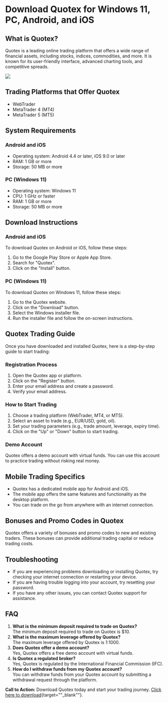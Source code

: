 # Download Quotex for Windows 11, PC, Android, and iOS

## What is Quotex?

Quotex is a leading online trading platform that offers a wide range of
financial assets, including stocks, indices, commodities, and more. It
is known for its user-friendly interface, advanced charting tools, and
competitive spreads.

[![](https://static.quotex.io/files/5_en/300_250.jpg)](https://traff.sbs/brokerqxsignupf)

## Trading Platforms that Offer Quotex

-   WebTrader
-   MetaTrader 4 (MT4)
-   MetaTrader 5 (MT5)

## System Requirements

### Android and iOS

-   Operating system: Android 4.4 or later, iOS 9.0 or later
-   RAM: 1 GB or more
-   Storage: 50 MB or more

### PC (Windows 11)

-   Operating system: Windows 11
-   CPU: 1 GHz or faster
-   RAM: 1 GB or more
-   Storage: 50 MB or more

## Download Instructions

### Android and iOS

To download Quotex on Android or iOS, follow these steps:

1.  Go to the Google Play Store or Apple App Store.
2.  Search for "Quotex".
3.  Click on the "Install" button.

### PC (Windows 11)

To download Quotex on Windows 11, follow these steps:

1.  Go to the Quotex website.
2.  Click on the "Download" button.
3.  Select the Windows installer file.
4.  Run the installer file and follow the on-screen instructions.

## Quotex Trading Guide

Once you have downloaded and installed Quotex, here is a step-by-step
guide to start trading:

### Registration Process

1.  Open the Quotex app or platform.
2.  Click on the "Register" button.
3.  Enter your email address and create a password.
4.  Verify your email address.

### How to Start Trading

1.  Choose a trading platform (WebTrader, MT4, or MT5).
2.  Select an asset to trade (e.g., EUR/USD, gold, oil).
3.  Set your trading parameters (e.g., trade amount, leverage, expiry
    time).
4.  Click on the "Up" or "Down" button to start trading.

### Demo Account

Quotex offers a demo account with virtual funds. You can use this
account to practice trading without risking real money.

## Mobile Trading Specifics

-   Quotex has a dedicated mobile app for Android and iOS.
-   The mobile app offers the same features and functionality as the
    desktop platform.
-   You can trade on the go from anywhere with an internet connection.

## Bonuses and Promo Codes in Quotex

Quotex offers a variety of bonuses and promo codes to new and existing
traders. These bonuses can provide additional trading capital or reduce
trading costs.

## Troubleshooting

-   If you are experiencing problems downloading or installing Quotex,
    try checking your internet connection or restarting your device.
-   If you are having trouble logging into your account, try resetting
    your password.
-   If you have any other issues, you can contact Quotex support for
    assistance.

## FAQ

1.  **What is the minimum deposit required to trade on Quotex?**\
    The minimum deposit required to trade on Quotex is \$10.
2.  **What is the maximum leverage offered by Quotex?**\
    The maximum leverage offered by Quotex is 1:1000.
3.  **Does Quotex offer a demo account?**\
    Yes, Quotex offers a free demo account with virtual funds.
4.  **Is Quotex a regulated broker?**\
    Yes, Quotex is regulated by the International Financial Commission
    (IFC).
5.  **How do I withdraw funds from my Quotex account?**\
    You can withdraw funds from your Quotex account by submitting a
    withdrawal request through the platform.

**Call to Action:** Download Quotex today and start your trading
journey. [Click here to
download](\%22https://traff.sbs/quotexonelink\%22){target=""_blank""}.

